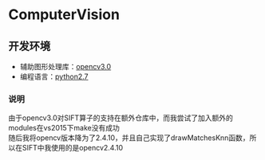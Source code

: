 # ComputerVision

## 开发环境

* 辅助图形处理库：[opencv3.0](http://opencv.org/ "opencv")  
* 编程语言：[python2.7](https://www.python.org/ "python")  

### 说明
由于opencv3.0对SIFT算子的支持在额外仓库中，而我尝试了加入额外的modules在vs2015下make没有成功  
随后我将opencv版本降为了2.4.10，并且自己实现了drawMatchesKnn函数，所以在SIFT中我使用的是opencv2.4.10 
